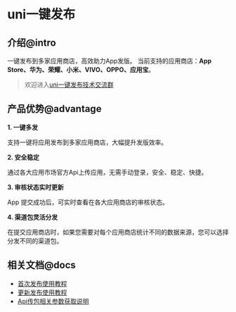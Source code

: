 # uni一键发布

## 介绍@intro

一键发布到多家应用商店，高效助力App发版。
当前支持的应用商店：**App Store、华为、荣耀、小米、VIVO、OPPO、应用宝**。  


> 欢迎进入[uni一键发布技术交流群](https://im.dcloud.net.cn/#/?joinGroup=68d10a5f46d4d0b06752ddfb)



## 产品优势@advantage
**1. 一键多发**

支持一键将应用发布到多家应用商店，大幅提升发版效率。


**2. 安全稳定**

通过各大应用市场官方Api上传应用，无需手动登录，安全、稳定、快捷。

**3. 审核状态实时更新**

App 提交成功后，可实时查看在各大应用商店的审核状态。

**4. 渠道包灵活分发**

在提交应用商店时，如果您需要对每个应用商店统计不同的数据来源，您可以选择分发不同的渠道包。



## 相关文档@docs

- [首次发布使用教程](./first.md)
- [更新发布使用教程](./update.md)
- [Api传包相关参数获取说明](./config.md)
